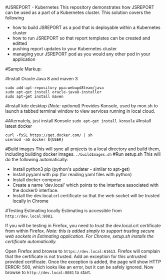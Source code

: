 #JSREPORT - Kubernetes
This repository demonstrates how JSREPORT can be used as a part of a Kubernetes
cluster.  This solution covers the following
* how to build JSREPORT as a pod that is deployable within a Kubernetes cluster
* how to run JSREPORT so that report templates can be created and editted
* pushing report updates to your Kubernetes cluster
* managing your JSREPORT pod as you would any other pod in your application



#Sample Markup:

#Install Oracle Java 8 and maven 3
```
sudo add-apt-repository ppa:webupd8team/java
sudo apt-get install oracle-java8-installer
sudo apt-get install maven
```
#Install kde desktop *(Note: optional)*
Provides Konsole, used by mon.sh to launch a tabbed
terminal window to view services running in local cloud.

#Alternately, just install Konsole
`sudo apt-get install konsole`
#Install latest docker
```
curl -fsSL https://get.docker.com/ | sh
usermod -aG docker ${USER}
```
#Build images
This will sync all projects to a local directory and build them,
including building docker images.
`./buildImages.sh`
#Run setup.sh
This will do the following automatically:
- Install python3 pip (python's updater - similar to apt-get)
- Install pyyaml with pip (for reading yaml files with python)
- Install docker-compose
- Create a name 'dev.local' which points to the interface associated with the docker0 interface.
- Install the dev.local.crt certificate so that the web socket will be trusted locally in Chrome

#Testing Estimating locally
Estimating is accessible from `http://dev.local:8081`.

If you will be testing in Firefox, you need to trust the dev.local.crt certificate from within Firefox.
*Note: this is added simply to support trusting secure web sockets in Estimating application. For Chrome,
setup.sh installs the certificate automatically.*

Open Firefox and browse to `https://dev.local:61613`. Firefox will complain that the certificate is
not trusted. Add an exception for this untrusted provided certificate. Once the exception is added,
the page will show HTTP ERROR: 500, which looks like an error, but it can be safely ignored. Now
browse to `http://dev.local:8081` to start.
